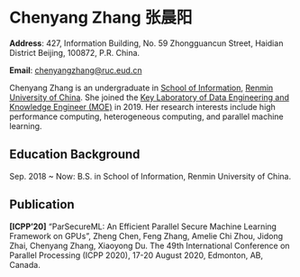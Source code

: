# Chenyang Zhang    张晨阳

**Address**: 427, Information Building, No. 59 Zhongguancun Street, Haidian District Beijing, 100872, P.R. China.

**Email**: chenyangzhang@ruc.eud.cn

Chenyang Zhang is an undergraduate in [School of Information](http://info.ruc.edu.cn/), [Renmin University of China](https://www.ruc.edu.cn/). She joined the [Key  Laboratory of Data Engineering and Knowledge Engineer (MOE)](http://deke.ruc.edu.cn/) in 2019. Her research interests include high performance computing, heterogeneous computing, and parallel machine learning. 

## Education Background

Sep. 2018 ~ Now: B.S. in School of Information, Renmin University of China.

## Publication

**[ICPP’20]** “ParSecureML: An Efficient Parallel Secure Machine Learning Framework on GPUs”, Zheng Chen, Feng Zhang, Amelie Chi Zhou, Jidong Zhai, Chenyang Zhang, Xiaoyong Du. The 49th International Conference on Parallel Processing (ICPP 2020), 17-20 August 2020, Edmonton, AB, Canada.

